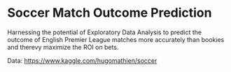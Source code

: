 # Soccer Match Outcome Prediction

Harnessing the potential of Exploratory Data Analysis to predict the outcome of English Premier League matches more accurately than bookies and therevy maximize the ROI on bets.

Data: https://www.kaggle.com/hugomathien/soccer
